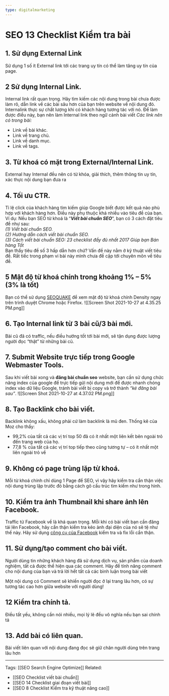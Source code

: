 ```yaml
---
type: digitalmarketing
---
```

# SEO 13 Checklist Kiểm tra bài

## 1. Sử dụng External Link
Sử dụng 1 số ít External link tới các trang uy tín có thể làm tăng uy tín của page.

## 2 Sử dụng Internal Link.
Internal link rất quan trọng. Hãy tìm kiếm các nội dung trong bài chưa được làm rõ, dẫn link về các bài sâu hơn của bạn trên website về nội dung đó. Internalink thực sự chất lượng khi có khách hàng tương tác với nó. Để làm được điều này, bạn nên làm Internal link theo ngữ cảnh bài viết
_Các link nên có trong bài:_
-   Link về bài khác.
-   Link về trang chủ.
-   Link về danh mục.
-   Link về tags.

## 3. Từ khoá có mặt trong External/Internal Link.
External hay Internal đều nên có từ khóa, giải thích, thêm thông tin uy tín, xác thực nội dung bạn đưa ra

## 4. Tối ưu CTR.
Tỉ lệ click của khách hàng tìm kiếm giúp Google biết được kết quả nào phù hợp với khách hàng hơn. Điều này phụ thuộc khá nhiều vào tiêu đề của bạn.  
Ví dụ: Nếu bạn SEO từ khoá là “_**Viết bài chuẩn SEO**_“, bạn có 3 cách đặt tiêu đề như sau:  
_(1) Viết bài chuẩn SEO._  
_(2) Hướng dẫn cách viết bài chuẩn SEO._  
_(3) Cách viết bài chuẩn SEO: 23 checklist đầy đủ nhất 2017 Giúp bạn Bán hàng Tốt_  
Bạn thấy tiêu đề số 3 hấp dẫn hơn chứ? Vấn đề này nằm ở kỹ thuật viết tiêu đề. Rất tiếc trong phạm vi bài này mình chưa đề cập tới chuyên môn về tiêu đề.

## 5 Mật độ từ khoá chính trong khoảng 1% – 5% (3% là tốt)
Bạn có thể sử dụng [SEOQUAKE](https://www.seoquake.com/index.html) để xem mật độ từ khoá chính Density ngay trên trình duyệt Chrome hoặc Firefox.
![[Screen Shot 2021-10-27 at 4.35.25 PM.png]]

## 6. Tạo Internal link từ 3 bài cũ/3 bài mới.
Bài cũ đã có traffic, nếu điều hướng tốt tới bài mới, sẽ tận dụng được lượng người đọc “thật” từ những bài cũ.

## 7. Submit Website trực tiếp trong Google Webmaster Tools.
Sau khi viết bài xong và **đăng bài chuẩn seo** website, bạn cần sử dụng chức năng index của google để trực tiếp gửi nội dung mới để được nhanh chóng index vào dữ liệu Google, tránh bài viết bị copy và trở thành _“kẻ đăng bài sau”_.
![[Screen Shot 2021-10-27 at 4.37.02 PM.png]]

## 8. Tạo Backlink cho bài viết.
Backlink không xấu, không phải cứ làm backlink là mũ đen.
Thống kê của Moz cho thấy:

-   99,2% của tất cả các vị trí top 50 đã có ít nhất một liên kết bên ngoài trỏ đến trang web của họ.
-   77,8 % của tất cả các vị trí top tiếp theo cũng tương tự – có ít nhất một liên ngoài trỏ về

## 9. Không có page trùng lặp từ khoá.
Mỗi từ khoá chính chỉ dùng 1 Page để SEO, vì vậy hãy kiểm tra cẩn thận việc nội dung trùng lặp trước đó bằng cách gõ cấu trúc tìm kiếm như trong hình.

## 10. Kiểm tra ảnh Thumbnail khi share ảnh lên Facebook.
Traffic từ Facebook về là khá quan trọng. Mỗi khi có bài viết bạn cần đăng tải lên Facebook, hãy cẩn thận kiểm tra kẻo ảnh đại diện của nó sẽ tệ như thế này. Hãy sử dụng [công cụ của Facebook](https://developers.facebook.com/tools/debug/og/object/) kiểm tra và fix lỗi cẩn thận.

## 11. Sử dụng/tạo comment cho bài viết.
Người dùng tin những khách hàng đã sử dụng dịch vụ, sản phẩm của doanh nghiệm, tất cả được thể hiện qua các comment. Hãy để tính năng comment cho nội dung của bạn và trả lời hết tất cả các bình luận trong bài viết

Một nội dung có Comment sẽ khiến người đọc ở lại trang lâu hơn, có sự tương tác cao hơn giữa website với người dùng!

## 12 Kiểm tra chính tả.
Điều tất yếu, không cần nói nhiều, mọi lý lẽ đều vô nghĩa nếu bạn sai chính tả

## 13. Add bài có liên quan.
Bài viết liên quan với nội dung đang đọc sẽ giữ chân người dùng trên trang lâu hơn



---
Tags: [[SEO Search Engine Optimize]]
Related: 
- [[SEO Checklist viết bài chuẩn]]
- [[SEO 14 Checklist giai đoạn viết bài]]
- [[SEO 8 Checklist Kiểm tra kỹ thuật nâng cao]]